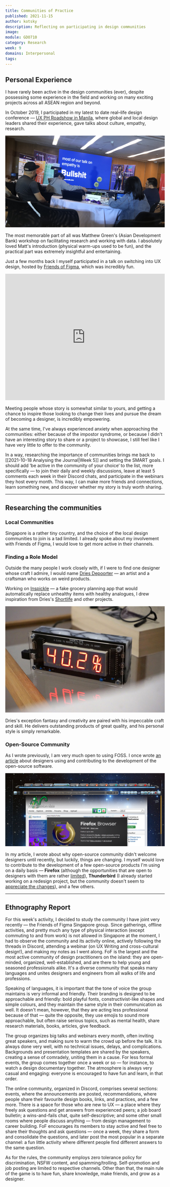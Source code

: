 ```yaml
---
title: Communities of Practice
published: 2021-11-15
author: kotsky
description: Reflecting on participating in design communities
image: 
module: GDO710
category: Research
week: 9
domains: Interpersonal
tags: 
---
```


## Personal Experience

I have rarely been active in the design communities (ever), despite possessing some experience in the field and working on many exciting projects across all ASEAN region and beyond. 

In October 2019, I participated in my latest to date real–life design conference — [UX PH Roadshow in Manila](https://www.uxph.org/blog/recap-manila-2019/), where global and local design leaders shared their experience, gave talks about culture, empathy, research.

![UXPH 2019 Conference](./img/09-UXPH.jpeg)

The most memorable part of all was Matthew Green's (Asian Development Bank) workshop on facilitating research and working with data. I absolutely loved Matt's introduction (physical warm-ups used to be fun), and the practical part was extremely insightful and entertaining.

Just a few months back I myself participated in a talk on switching into UX design, hosted by [Friends of Figma](https://friends.figma.com/), which was incredibly fun. 

<iframe width="100%" height="400" src="https://www.youtube.com/embed/mC8YVcJM8uA" title="YouTube video player" frameborder="0" allow="accelerometer; autoplay; clipboard-write; encrypted-media; gyroscope; picture-in-picture" allowfullscreen></iframe>

Meeting people whose story is somewhat similar to yours, and getting a chance to inspire those looking to change their lives and pursue the dream of becoming a designer, is incredibly empowering. 

At the same time, I've always experienced anxiety when approaching the communities: either because of the impostor syndrome, or because I didn't have an interesting story to share or a project to showcase, I still feel like I have very little to offer to the community. 

In a way, researching the importance of communities brings me back to [[2021-10-18 Analysing the Journal|Week 5]] and setting the SMART goals. I should add ‘be active in the community of your choice‘ to the list, more specifically — to join their daily and weekly discussions, leave at least 5 comments each week in their Discord chats, and participate in the webinars they host every month. This way, I can make more friends and connections, learn something new, and discover whether my story is truly worth sharing.

---

## Researching the communities

### Local Communities

Singapore is a rather tiny country, and the choice of the local design communities to join is a tad limited. I already spoke about my involvement with Friends of Figma, I would love to get more active in their channels. 

### Finding a Role Model

Outside the many people I work closely with, if I were to find one designer whose craft I admire, I would name [Dries Depoorter](https://driesdepoorter.be) — an artist and a craftsman who works on weird products.

Working on [Inspickle](https://inspickle.herokuapp.com/) — a fake grocery planning app that would automatically replace unhealthy items with healthy analogues, I drew inspiration from Dries's [Shortlife](https://driesdepoorter.be/shortlife/) and other projects.

![Shortlife Clocks](./img/09-shortlife.jpg)

Dries's exception fantasy and creativity are paired with his impeccable craft and skill. He delivers outstanding products of great quality, and his personal style is simply remarkable.

### Open-Source Community

As I wrote previously, I am very much open to using FOSS. I once wrote [an article](https://www.linkedin.com/pulse/designer-friendly-open-source-christian-michel/) about designers using and contributing to the development of the open-source software. 

![Open Source Software](./img/09-foss.jpg)

In my article, I wrote about why open-source community didn't welcome designers until recently, but luckily, things are changing. I myself would love to contribute to the development of a few open-source products I'm using on a daily basis — **Firefox** (although the opportunities that are open to designers with them are rather [limited](https://firefox-source-docs.mozilla.org/contributing/contributing_to_mozilla.html)), **Thunderbird** (I already started working on a redesign project, but the community doesn't seem to [appreciate the changes](https://www.monterail.com/blog/2016/the-power-of-email-clients-why-did-we-redesign-thunderbird)), and a few others. 

--- 

## Ethnography Report

For this week's activity, I decided to study the community I have joint very recently — the Friends of Figma Singapore group. Since gatherings, offline activities, and pretty much any type of physical interaction (except commuting to and from work) is not allowed in Singapore at the moment, I had to observe the community and its activity online, actively following the threads in Discord, attending a webinar (on UX Writing and cross-cultural design!), and making my notes as I went along. FoF is the largest and the most active community of design practitioners on the island: they are open-minded, organized, well-established, and are there to help young and seasoned professionals alike. It's a diverse community that speaks many languages and unites designers and engineers from all walks of life and professions.

Speaking of languages, it is important that the tone of voice the group maintains is very informal and friendly. Their branding is designed to be approachable and friendly: bold playful fonts, constructivist-like shapes and simple colours, and they maintain the same style in their communication as well. It doesn't mean, however, that they are acting less professional because of that — quite the opposite, they use emojis to sound more approachable, but often raise serious topics, such as mental health, share research materials, books, articles, give feedback.

The group organizes big talks and webinars every month, often inviting great speakers, and making sure to warm the crowd up before the talk. It is always done very well, with no technical issues, delays, and complications. Backgrounds and presentation templates are shared by the speakers, creating a sense of comradely, uniting them in a cause. For less formal events, the group comes together once a week or so — for instance, to watch a design documentary together. The atmosphere is always very casual and engaging: everyone is encouraged to have fun and learn, in that order. 

The online community, organized in Discord, comprises several sections: events, where the announcements are posted, recommendations, where people share their favourite design books, links, and practices, and a few more. There is a space for those who are new to UX — a place where they freely ask questions and get answers from experienced peers; a job board bulletin; a wins-and-fails chat, quite self-descriptive; and some other small rooms where people discuss anything — from design management to career building. FoF encourages its members to stay active and feel free to share their thoughts and ask questions — once a week, they share a form and consolidate the questions, and later post the most popular in a separate channel: a fun little activity where different people find different answers to the same question.

As for the rules, the community employs zero tolerance policy for discrimination, NSFW content, and spamming/trolling. Self-promotion and job posting are limited to respective channels. Other than that, the main rule of the game is to have fun, share knowledge, make friends, and grow as a designer.